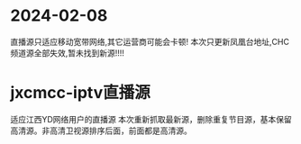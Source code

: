 
#  2024-02-08
直播源只适应移动宽带网络,其它运营商可能会卡顿!
本次只更新凤凰台地址,CHC频道源全部失效,暂未找到新源!!!!



# jxcmcc-iptv直播源
适应江西YD网络用户的直播源
本次重新抓取最新源，删除重复节目源，基本保留高清源。非高清卫视源排序后面，前面都是高清源。


